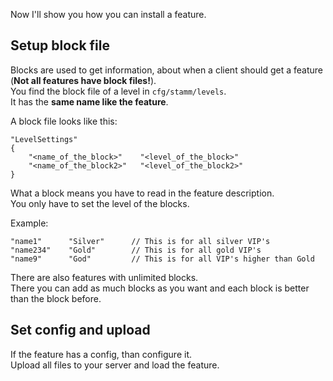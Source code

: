 Now I'll show you how you can install a feature.


## Setup block file

Blocks are used to get information, about when a client should get a feature (**Not all features have block files!**).    
You find the block file of a level in `cfg/stamm/levels`.    
It has the **same name like the feature**.

A block file looks like this:

	"LevelSettings"
	{
		"<name_of_the_block>"    "<level_of_the_block>"
		"<name_of_the_block2>"   "<level_of_the_block2>"
	}

What a block means you have to read in the feature description.    
You only have to set the level of the blocks.

Example:

	"name1"      "Silver"      // This is for all silver VIP's
	"name234"    "Gold"        // This is for all gold VIP's
	"name9"      "God"         // This is for all VIP's higher than Gold

There are also features with unlimited blocks.    
There you can add as much blocks as you want and each block is better than the block before.


## Set config and upload

If the feature has a config, than configure it.    
Upload all files to your server and load the feature.
